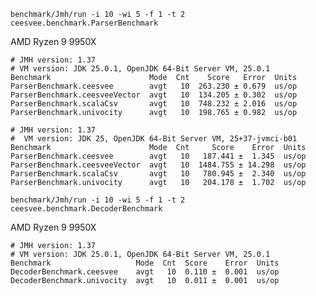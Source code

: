 
`benchmark/Jmh/run -i 10 -wi 5 -f 1 -t 2 ceesvee.benchmark.ParserBenchmark`

AMD Ryzen 9 9950X
```
# JMH version: 1.37
# VM version: JDK 25.0.1, OpenJDK 64-Bit Server VM, 25.0.1
Benchmark                      Mode  Cnt    Score   Error  Units
ParserBenchmark.ceesvee        avgt   10  263.230 ± 0.679  us/op
ParserBenchmark.ceesveeVector  avgt   10  134.205 ± 0.302  us/op
ParserBenchmark.scalaCsv       avgt   10  748.232 ± 2.016  us/op
ParserBenchmark.univocity      avgt   10  198.765 ± 0.982  us/op
```

```
# JMH version: 1.37
#  VM version: JDK 25, OpenJDK 64-Bit Server VM, 25+37-jvmci-b01
Benchmark                      Mode  Cnt     Score    Error  Units
ParserBenchmark.ceesvee        avgt   10   187.441 ±  1.345  us/op
ParserBenchmark.ceesveeVector  avgt   10  1484.755 ± 14.298  us/op
ParserBenchmark.scalaCsv       avgt   10   780.945 ±  2.340  us/op
ParserBenchmark.univocity      avgt   10   204.178 ±  1.702  us/op
```

`benchmark/Jmh/run -i 10 -wi 5 -f 1 -t 2 ceesvee.benchmark.DecoderBenchmark`

AMD Ryzen 9 9950X
```
# JMH version: 1.37
# VM version: JDK 25.0.1, OpenJDK 64-Bit Server VM, 25.0.1
Benchmark                   Mode  Cnt  Score    Error  Units
DecoderBenchmark.ceesvee    avgt   10  0.110 ±  0.001  us/op
DecoderBenchmark.univocity  avgt   10  0.011 ±  0.001  us/op
```
